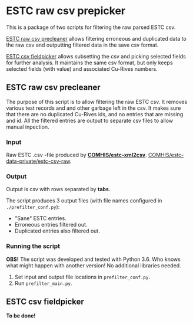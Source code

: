 # ESTC raw csv prepicker

This is a package of two scripts for filtering the raw parsed ESTC csv.

[ESTC raw csv precleaner]("estc-raw-csv-precleaner") allows filtering erroneous and duplicated data to the raw csv and outputting filtered data in the save csv format.

[ESTC csv fieldpicker]("estc-csv-fieldpicker") allows subsetting the csv and picking selected fields for further analysis. It maintains the same csv format, but only keeps selected fields (with value) and associated Cu-Rives numbers.

## ESTC raw csv precleaner

The purpose of this script is to allow filtering the raw ESTC csv. It removes various test records and and other garbage left in the csv. It makes sure that there are no duplicated Cu-Rives ids, and no entries that are missing and id. All the filtered entries are output to separate csv files to allow manual inpection.

### Input

Raw ESTC .csv -file produced by **[COMHIS/estc-xml2csv](https://github.com/COMHIS/estc-xml2csv)**. [COMHIS/estc-data-private/estc-csv-raw](https://github.com/COMHIS/estc-data-private/tree/master/estc-csv-raw).

### Output

Output is csv with rows separated by **tabs**.

The script produces 3 output files (with file names configured in `./prefilter_conf.py`):
* "Sane" ESTC entries.
* Erroneous entries filtered out.
* Duplicated entries also filtered out.

### Running the script

**OBS!** The script was developed and tested with Python 3.6. Who knows what might happen with another version! No additional libraries needed.

1) Set input and output file locations in `prefilter_conf.py`.
2) Run `prefilter_main.py`.

## ESTC csv fieldpicker

**To be done!**
